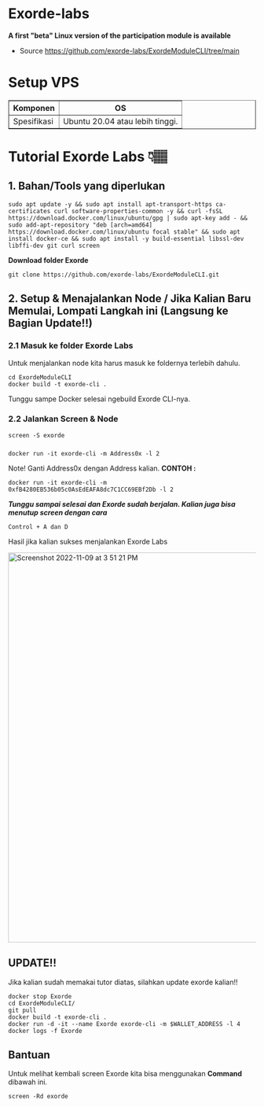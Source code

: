 # Exorde-labs
<b>A first "beta" Linux version of the participation module is available</b>
- Source https://github.com/exorde-labs/ExordeModuleCLI/tree/main
# Setup VPS
<table border="1px">
  <tr>
    <th>Komponen</th>
    <th>OS</th>
  </tr>
  <tr>
    <td>Spesifikasi</td>
    <td>Ubuntu 20.04 atau lebih tinggi.</td>
  </tr>
</table>

# Tutorial Exorde Labs 👇🏽
## 1. Bahan/Tools yang diperlukan
    sudo apt update -y && sudo apt install apt-transport-https ca-certificates curl software-properties-common -y && curl -fsSL https://download.docker.com/linux/ubuntu/gpg | sudo apt-key add - && sudo add-apt-repository "deb [arch=amd64] https://download.docker.com/linux/ubuntu focal stable" && sudo apt install docker-ce && sudo apt install -y build-essential libssl-dev libffi-dev git curl screen    
<b>Download folder Exorde</b>

    git clone https://github.com/exorde-labs/ExordeModuleCLI.git
    
## 2. Setup & Menajalankan Node / Jika Kalian Baru Memulai, Lompati Langkah ini (Langsung ke Bagian Update!!)
### 2.1 Masuk ke folder Exorde Labs
Untuk menjalankan node kita harus masuk ke foldernya terlebih dahulu.

    cd ExordeModuleCLI
    docker build -t exorde-cli . 
Tunggu sampe Docker selesai ngebuild Exorde CLI-nya.
### 2.2 Jalankan Screen & Node
    screen -S exorde      
###
    docker run -it exorde-cli -m Address0x -l 2   
Note!
Ganti Address0x dengan Address kalian. <b>CONTOH :</b>


    docker run -it exorde-cli -m 0xfB4280EB536b05c0AsEdEAFA8dc7C1CC69EBf2Db -l 2
<b><i>Tunggu sampai selesai dan Exorde sudah berjalan. Kalian juga bisa menutup screen dengan cara</i></b>


    Control + A dan D
    
 Hasil jika kalian sukses menjalankan Exorde Labs
 
 
<img width="793" alt="Screenshot 2022-11-09 at 3 51 21 PM" src="https://user-images.githubusercontent.com/82705116/200785526-146e22d5-95e2-40ad-86b9-65fc0a4943e3.png">

## UPDATE!!
Jika kalian sudah memakai tutor diatas, silahkan update exorde kalian!!


    docker stop Exorde 
    cd ExordeModuleCLI/
    git pull
    docker build -t exorde-cli .
    docker run -d -it --name Exorde exorde-cli -m $WALLET_ADDRESS -l 4
    docker logs -f Exorde

## Bantuan
Untuk melihat kembali screen Exorde kita bisa menggunakan <b>Command</b> dibawah ini.


    screen -Rd exorde
